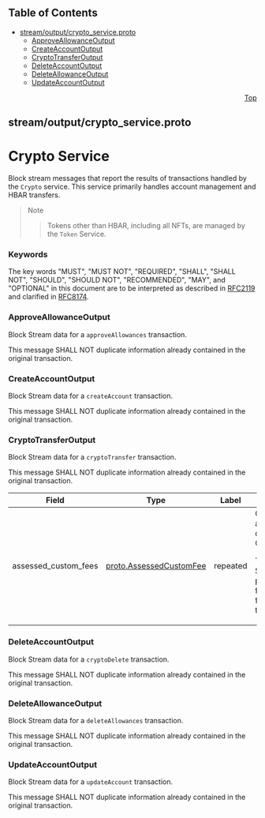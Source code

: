 ## Table of Contents

- [stream/output/crypto_service.proto](#stream_output_crypto_service-proto)
    - [ApproveAllowanceOutput](#com-hedera-hapi-block-stream-output-ApproveAllowanceOutput)
    - [CreateAccountOutput](#com-hedera-hapi-block-stream-output-CreateAccountOutput)
    - [CryptoTransferOutput](#com-hedera-hapi-block-stream-output-CryptoTransferOutput)
    - [DeleteAccountOutput](#com-hedera-hapi-block-stream-output-DeleteAccountOutput)
    - [DeleteAllowanceOutput](#com-hedera-hapi-block-stream-output-DeleteAllowanceOutput)
    - [UpdateAccountOutput](#com-hedera-hapi-block-stream-output-UpdateAccountOutput)
  



<a name="stream_output_crypto_service-proto"></a>
<p align="right"><a href="#top">Top</a></p>

## stream/output/crypto_service.proto
# Crypto Service
Block stream messages that report the results of transactions handled by
the `Crypto` service. This service primarily handles account management
and HBAR transfers.

> Note
>> Tokens other than HBAR, including all NFTs, are managed by the `Token` Service.

### Keywords
The key words "MUST", "MUST NOT", "REQUIRED", "SHALL", "SHALL NOT",
"SHOULD", "SHOULD NOT", "RECOMMENDED", "MAY", and "OPTIONAL" in this
document are to be interpreted as described in
[RFC2119](https://www.ietf.org/rfc/rfc2119) and clarified in
[RFC8174](https://www.ietf.org/rfc/rfc8174).


<a name="com-hedera-hapi-block-stream-output-ApproveAllowanceOutput"></a>

### ApproveAllowanceOutput
Block Stream data for a `approveAllowances` transaction.

This message SHALL NOT duplicate information already contained in
the original transaction.






<a name="com-hedera-hapi-block-stream-output-CreateAccountOutput"></a>

### CreateAccountOutput
Block Stream data for a `createAccount` transaction.

This message SHALL NOT duplicate information already contained in
the original transaction.






<a name="com-hedera-hapi-block-stream-output-CryptoTransferOutput"></a>

### CryptoTransferOutput
Block Stream data for a `cryptoTransfer` transaction.

This message SHALL NOT duplicate information already contained in
the original transaction.


| Field | Type | Label | Description |
| ----- | ---- | ----- | ----------- |
| assessed_custom_fees | [proto.AssessedCustomFee](#proto-AssessedCustomFee) | repeated | Custom fees assessed during a CryptoTransfer. <p> These fees SHALL be present in the full transfer list for the transaction. |






<a name="com-hedera-hapi-block-stream-output-DeleteAccountOutput"></a>

### DeleteAccountOutput
Block Stream data for a `cryptoDelete` transaction.

This message SHALL NOT duplicate information already contained in
the original transaction.






<a name="com-hedera-hapi-block-stream-output-DeleteAllowanceOutput"></a>

### DeleteAllowanceOutput
Block Stream data for a `deleteAllowances` transaction.

This message SHALL NOT duplicate information already contained in
the original transaction.






<a name="com-hedera-hapi-block-stream-output-UpdateAccountOutput"></a>

### UpdateAccountOutput
Block Stream data for a `updateAccount` transaction.

This message SHALL NOT duplicate information already contained in
the original transaction.





 <!-- end messages -->

 <!-- end enums -->

 <!-- end HasExtensions -->

 <!-- end services -->



